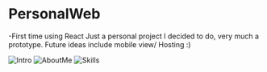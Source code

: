 # PersonalWeb
-First time using React
Just a personal project I decided to do, very much a prototype. Future ideas include mobile view/ Hosting :)



![Intro](https://github.com/JoseGonzCSE/PersonalWeb2/assets/116050946/6545ef0f-eeb0-4efc-8f43-d2ddf3da4972)
![AboutMe](https://github.com/JoseGonzCSE/PersonalWeb2/assets/116050946/5fec9fba-2d67-4d63-86a8-f6b2f187b3bb)
![Skills](https://github.com/JoseGonzCSE/PersonalWeb2/assets/116050946/786eee32-f17d-49b1-9992-136d6c8bcdcd)
